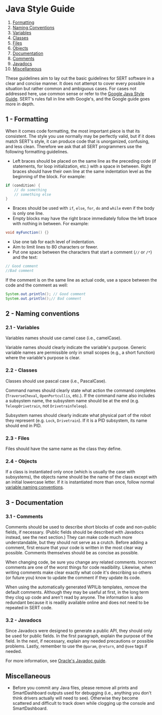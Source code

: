 # Java Style Guide
1. [Formatting](#1---formatting)
2. [Naming Conventions](#2---naming-conventions)
  1. [Variables](#21---variables)
  2. [Classes](#22---classes)
  3. [Files](#23---files)
  4. [Objects](#24---objects)
3. [Documentation](#3---documentation)
  1. [Comments](#31---comments)
  2. [Javadocs](#32---javadocs)
4. [Miscellaneous](#4---miscellaneous)

These guidelines aim to lay out the basic guidelines for SERT software in a clear and concise manner. It does not attempt to cover every possible situation but rather common and ambiguous cases. For cases not addressed here, use common sense or refer to the [Google Java Style Guide](https://google.github.io/styleguide/javaguide.html). SERT's rules fall in line with Google's, and the Google guide goes more in depth.

## 1 - Formatting
When it comes code formatting, the most important piece is that its consistent. The style you use normally may be perfectly valid, but if it does match SERT's style, it can produce code that is unorganized, confusing, and less clean. Therefore we ask that all SERT programmers use the following formatting guidelines.

- Left braces should be placed on the same line as the preceding code (if statements, for loop initialization, etc.) with a space in between. Right braces should have their own line at the same indentation level as the beginning of the block. For example:
```java
if (condition) {
    // do something
    // something else
}
```
- Braces should be used with `if`, `else`, `for`, `do` and `while` even if the body is only one line.
- Empty blocks may have the right brace immediately follow the left brace with nothing in between. For example:
```java
void myFunction() {}
```
- Use one tab for each level of indentation.
- Aim to limit lines to 80 characters or fewer.
- Put one space between the characters that start a comment (```//``` or ```/*```) and the text:
```java
// Good comment
//Bad comment
```
If the comment is on the same line as actual code, use a space between the code and the comment as well:
```java
System.out.println(); // Good comment
System.out.println();// Bad comment
```

## 2 - Naming conventions
### 2.1 - Variables
Variables names should use camel case (i.e., camelCase).

Variable names should clearly indicate the variable's purpose. Generic variable names are permissible only in small scopes (e.g., a short function) where the variable's purpose is clear.

### 2.2 - Classes
Classes should use pascal case (i.e., PascalCase).

Command names should clearly state what action the command completes (`TraverseCheval`, `OpenPortcullis`, etc.). If the command name also includes a subsystem name, the subsystem name should be at the end (e.g. `TeleopDrivetrain`, not `DrivetrainTeleop`).

Subsystem names should clearly indicate what physical part of the robot they represent (e.g. `Lock`, `Drivetrain`). If it is a PID subsystem, its name should end in PID.

### 2.3 - Files
Files should have the same name as the class they define.

### 2.4 - Objects
If a class is instantiated only once (which is usually the case with subsystems), the objects name should be the name of the class except with an initial lowercase letter. If it is instantiated more than once, follow normal [variable naming conventions](#1---variables).

## 3 - Documentation
### 3.1 - Comments
Comments should be used to describe short blocks of code and non-public fields, if necessary. (Public fields should be described with Javadocs instead, see the next section.) They can make code much more understandable, but they should not serve as a crutch. Before adding a comment, first ensure that your code is written in the most clear way possible. Comments themselves should be as concise as possible.

When changing code, be sure you change any related comments. Incorrect comments are one of the worst things for code readibility. Likewise, when writing comments make clear exactly what code it's describing so others (or future you) know to update the comment if they update its code.

When using the automatically generated WPILib templates, remove the default comments. Although they may be useful at first, in the long term they clog up code and aren't read by anyone. The information is also redundant because it is readily available online and does not need to be repeated in SERT code.

### 3.2 - Javadocs
Since Javadocs were designed to generate a public API, they should only be used for public fields. In the first paragraph, explain the purpose of the field. In the next, if necessary, explain any needed precautions or possible  problems. Lastly, remember to use the `@param`, `@return`, and `@see` tags if needed.

For more information, see [Oracle's Javadoc guide](http://www.oracle.com/technetwork/articles/java/index-137868.html).

## Miscellaneous
- Before you commit any Java files, please remove all prints and SmartDashboard outputs used for debugging (i.e., anything you don't think drivers actually will need to see). Otherwise they become scattered and difficult to track down while clogging up the console and SmartDashboard.
